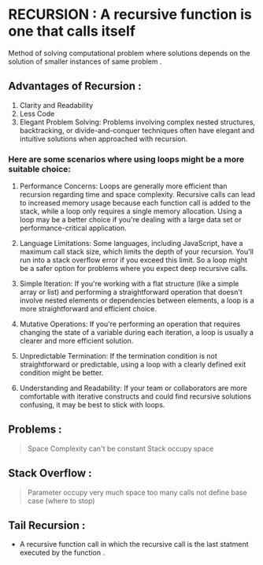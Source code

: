 # RECURSION : A recursive function is one that calls itself
 Method of solving computational problem where solutions depends on the solution of smaller instances of same problem .

## Advantages of Recursion :
1. Clarity and Readability
2. Less Code
3. Elegant Problem Solving:
 Problems involving complex nested structures, backtracking, or divide-and-conquer techniques often have elegant and intuitive solutions when approached with recursion.

### Here are some scenarios where using loops might be a more suitable choice:
 1. Performance Concerns: 
 Loops are generally more efficient than recursion regarding time and space complexity. Recursive calls can lead to increased memory usage  because each function call is added to the stack, while a loop only requires a single memory allocation. Using a loop may be a better  choice if you're dealing with a large data set or performance-critical application.

 2. Language Limitations: 
 Some languages, including JavaScript, have a maximum call stack size, which limits the depth of your recursion. You'll run into a stack  overflow error if you exceed this limit. So a loop might be a safer option for problems where you expect deep recursive calls.

 3. Simple Iteration: 
 If you're working with a flat structure (like a simple array or list) and performing a straightforward operation that doesn't involve  nested elements or dependencies between elements, a loop is a more straightforward and efficient choice.

 4. Mutative Operations:
 If you're performing an operation that requires changing the state of a variable during each iteration, a loop is usually a clearer and  more efficient solution.

 5. Unpredictable Termination: 
 If the termination condition is not straightforward or predictable, using a loop with a clearly defined exit condition might be better.

 6. Understanding and Readability: 
 If your team or collaborators are more comfortable with iterative constructs and could find recursive solutions confusing, it may be best  to stick with loops.

## Problems :
 > Space Complexity can't be constant Stack occupy space 

## Stack Overflow :
 > Parameter occupy very much space 
 > too many calls
 > not define base case (where to stop) 

## Tail Recursion :
- A recursive function call in which the recursive call is the last statment executed by the function .